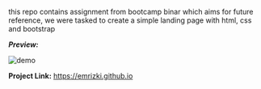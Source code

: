 
this repo contains assignment from bootcamp binar which aims for future reference, we were tasked to create a simple landing page with html, css and bootstrap

***Preview:*** 

![demo](https://media.giphy.com/media/sIfRbtqN6S7otF7u1t/giphy.gif)

**Project Link:** https://emrizki.github.io

